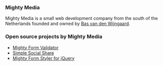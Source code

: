 ### Mighty Media
Mighty Media is a small web development company from the south of the Netherlands founded and owned by [Bas van den Wijngaard](https://github.com/basvandenwijngaard).

### Open source projects by Mighty Media
* [Mighty Form Validator](https://mightymedia.github.io/Mighty-Form-Validator/)
* [Simple Social Share](http://mightymedia.github.io/Simple-Social-Share/)
* [Mighty Form Styler for jQuery](http://mightymedia.github.io/Mighty-Form-Styler/)
